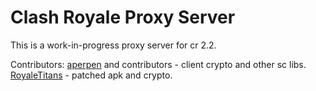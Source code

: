 # Clash Royale Proxy Server

This is a work-in-progress proxy server for cr 2.2.

Contributors:
[aperpen](https://github.com/aperpen) and contributors - client crypto and other sc libs.
[RoyaleTitans](https://github.com/RoyaleTitans/) - patched apk and crypto.

